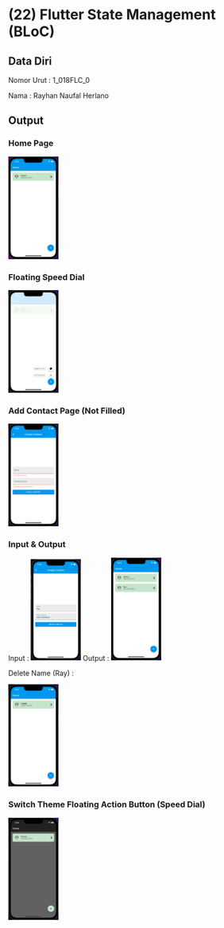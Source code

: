 # (22) Flutter State Management (BLoC)


## Data Diri
Nomor Urut : 1_018FLC_0

Nama : Rayhan Naufal Herlano
## Output
### Home Page

<img src="../Screenshot/homepage.png" width=20% height=20%>

### Floating Speed Dial

<img src="../Screenshot/floating_speeddial.png" width=20% height=20%>

### Add Contact Page (Not Filled)

<img src="../Screenshot/add_not_filled.png" width=20% height=20%>

### Input & Output

Input :
<img src="../Screenshot/input.png" width=20% height=20%>
Output :
<img src="../Screenshot/output.png" width=20% height=20%>

Delete Name (Ray) :

<img src="../Screenshot/output_delete.png" width=20% height=20%>

### Switch Theme Floating Action Button (Speed Dial)

<img src="../Screenshot/bloc_switchtheme.png" width=20% height=20%>
